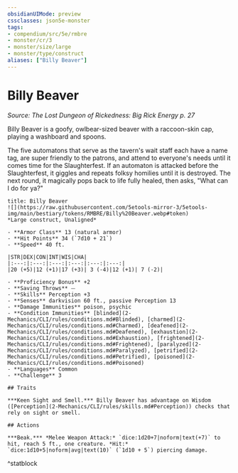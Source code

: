 ```yaml
---
obsidianUIMode: preview
cssclasses: json5e-monster
tags:
- compendium/src/5e/rmbre
- monster/cr/3
- monster/size/large
- monster/type/construct
aliases: ["Billy Beaver"]
---
```

# Billy Beaver
*Source: The Lost Dungeon of Rickedness: Big Rick Energy p. 27*  

Billy Beaver is a goofy, owlbear-sized beaver with a raccoon-skin cap, playing a washboard and spoons.

The five automatons that serve as the tavern's wait staff each have a name tag, are super friendly to the patrons, and attend to everyone's needs until it comes time for the Slaughterfest. If an automaton is attacked before the Slaughterfest, it giggles and repeats folksy homilies until it is destroyed. The next round, it magically pops back to life fully healed, then asks, "What can I do for ya?"

```ad-statblock
title: Billy Beaver
![](https://raw.githubusercontent.com/5etools-mirror-3/5etools-img/main/bestiary/tokens/RMBRE/Billy%20Beaver.webp#token)
*Large construct, Unaligned*

- **Armor Class** 13 (natural armor)
- **Hit Points** 34 (`7d10 + 21`)
- **Speed** 40 ft.

|STR|DEX|CON|INT|WIS|CHA|
|:---:|:---:|:---:|:---:|:---:|:---:|
|20 (+5)|12 (+1)|17 (+3)| 3 (-4)|12 (+1)| 7 (-2)|

- **Proficiency Bonus** +2
- **Saving Throws** ⏤
- **Skills** Perception +3
- **Senses** darkvision 60 ft., passive Perception 13
- **Damage Immunities** poison, psychic
- **Condition Immunities** [blinded](2-Mechanics/CLI/rules/conditions.md#Blinded), [charmed](2-Mechanics/CLI/rules/conditions.md#Charmed), [deafened](2-Mechanics/CLI/rules/conditions.md#Deafened), [exhaustion](2-Mechanics/CLI/rules/conditions.md#Exhaustion), [frightened](2-Mechanics/CLI/rules/conditions.md#Frightened), [paralyzed](2-Mechanics/CLI/rules/conditions.md#Paralyzed), [petrified](2-Mechanics/CLI/rules/conditions.md#Petrified), [poisoned](2-Mechanics/CLI/rules/conditions.md#Poisoned)
- **Languages** Common
- **Challenge** 3

## Traits

***Keen Sight and Smell.*** Billy Beaver has advantage on Wisdom ([Perception](2-Mechanics/CLI/rules/skills.md#Perception)) checks that rely on sight or smell.

## Actions

***Beak.*** *Melee Weapon Attack:* `dice:1d20+7|noform|text(+7)` to hit, reach 5 ft., one creature. *Hit:* `dice:1d10+5|noform|avg|text(10)` (`1d10 + 5`) piercing damage.
```
^statblock